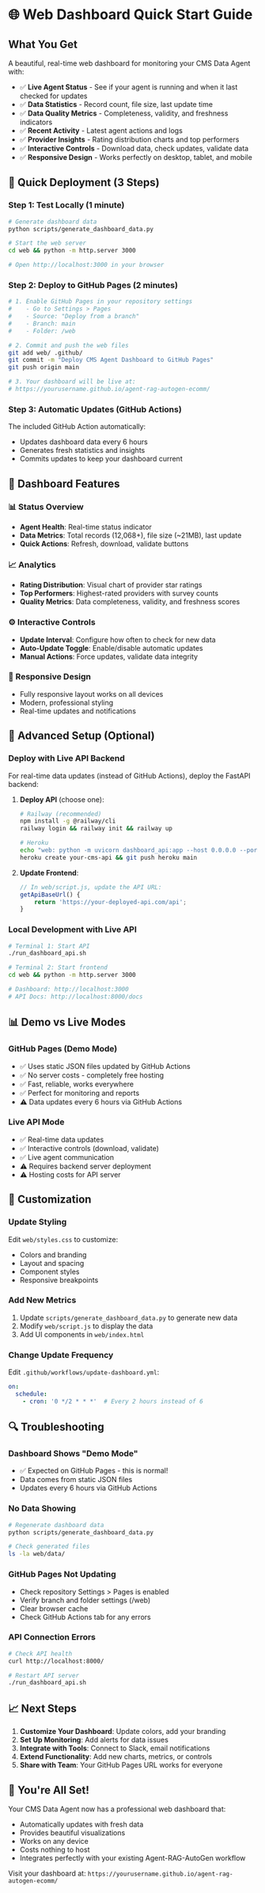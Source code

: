 # 🌐 Web Dashboard Quick Start Guide

## What You Get

A beautiful, real-time web dashboard for monitoring your CMS Data Agent with:

- ✅ **Live Agent Status** - See if your agent is running and when it last checked for updates
- ✅ **Data Statistics** - Record count, file size, last update time
- ✅ **Data Quality Metrics** - Completeness, validity, and freshness indicators
- ✅ **Recent Activity** - Latest agent actions and logs
- ✅ **Provider Insights** - Rating distribution charts and top performers
- ✅ **Interactive Controls** - Download data, check updates, validate data
- ✅ **Responsive Design** - Works perfectly on desktop, tablet, and mobile

## 🚀 Quick Deployment (3 Steps)

### Step 1: Test Locally (1 minute)
```bash
# Generate dashboard data
python scripts/generate_dashboard_data.py

# Start the web server
cd web && python -m http.server 3000

# Open http://localhost:3000 in your browser
```

### Step 2: Deploy to GitHub Pages (2 minutes)
```bash
# 1. Enable GitHub Pages in your repository settings
#    - Go to Settings > Pages
#    - Source: "Deploy from a branch" 
#    - Branch: main
#    - Folder: /web

# 2. Commit and push the web files
git add web/ .github/
git commit -m "Deploy CMS Agent Dashboard to GitHub Pages"
git push origin main

# 3. Your dashboard will be live at:
# https://yourusername.github.io/agent-rag-autogen-ecomm/
```

### Step 3: Automatic Updates (GitHub Actions)
The included GitHub Action automatically:
- Updates dashboard data every 6 hours
- Generates fresh statistics and insights
- Commits updates to keep your dashboard current

## 🎯 Dashboard Features

### 📊 Status Overview
- **Agent Health**: Real-time status indicator
- **Data Metrics**: Total records (12,068+), file size (~21MB), last update
- **Quick Actions**: Refresh, download, validate buttons

### 📈 Analytics
- **Rating Distribution**: Visual chart of provider star ratings
- **Top Performers**: Highest-rated providers with survey counts
- **Quality Metrics**: Data completeness, validity, and freshness scores

### ⚙️ Interactive Controls
- **Update Interval**: Configure how often to check for new data
- **Auto-Update Toggle**: Enable/disable automatic updates
- **Manual Actions**: Force updates, validate data integrity

### 📱 Responsive Design
- Fully responsive layout works on all devices
- Modern, professional styling
- Real-time updates and notifications

## 🔧 Advanced Setup (Optional)

### Deploy with Live API Backend

For real-time data updates (instead of GitHub Actions), deploy the FastAPI backend:

1. **Deploy API** (choose one):
   ```bash
   # Railway (recommended)
   npm install -g @railway/cli
   railway login && railway init && railway up
   
   # Heroku
   echo "web: python -m uvicorn dashboard_api:app --host 0.0.0.0 --port \$PORT" > Procfile
   heroku create your-cms-api && git push heroku main
   ```

2. **Update Frontend**:
   ```javascript
   // In web/script.js, update the API URL:
   getApiBaseUrl() {
       return 'https://your-deployed-api.com/api';
   }
   ```

### Local Development with Live API

```bash
# Terminal 1: Start API
./run_dashboard_api.sh

# Terminal 2: Start frontend
cd web && python -m http.server 3000

# Dashboard: http://localhost:3000
# API Docs: http://localhost:8000/docs
```

## 📊 Demo vs Live Modes

### GitHub Pages (Demo Mode)
- ✅ Uses static JSON files updated by GitHub Actions
- ✅ No server costs - completely free hosting
- ✅ Fast, reliable, works everywhere
- ✅ Perfect for monitoring and reports
- ⚠️ Data updates every 6 hours via GitHub Actions

### Live API Mode  
- ✅ Real-time data updates
- ✅ Interactive controls (download, validate)
- ✅ Live agent communication
- ⚠️ Requires backend server deployment
- ⚠️ Hosting costs for API server

## 🎨 Customization

### Update Styling
Edit `web/styles.css` to customize:
- Colors and branding
- Layout and spacing  
- Component styles
- Responsive breakpoints

### Add New Metrics
1. Update `scripts/generate_dashboard_data.py` to generate new data
2. Modify `web/script.js` to display the data
3. Add UI components in `web/index.html`

### Change Update Frequency
Edit `.github/workflows/update-dashboard.yml`:
```yaml
on:
  schedule:
    - cron: '0 */2 * * *'  # Every 2 hours instead of 6
```

## 🔍 Troubleshooting

### Dashboard Shows "Demo Mode"
- ✅ Expected on GitHub Pages - this is normal!
- Data comes from static JSON files
- Updates every 6 hours via GitHub Actions

### No Data Showing
```bash
# Regenerate dashboard data
python scripts/generate_dashboard_data.py

# Check generated files
ls -la web/data/
```

### GitHub Pages Not Updating
- Check repository Settings > Pages is enabled
- Verify branch and folder settings (/web)
- Clear browser cache
- Check GitHub Actions tab for any errors

### API Connection Errors  
```bash
# Check API health
curl http://localhost:8000/

# Restart API server
./run_dashboard_api.sh
```

## 📈 Next Steps

1. **Customize Your Dashboard**: Update colors, add your branding
2. **Set Up Monitoring**: Add alerts for data issues
3. **Integrate with Tools**: Connect to Slack, email notifications
4. **Extend Functionality**: Add new charts, metrics, or controls
5. **Share with Team**: Your GitHub Pages URL works for everyone

## 🎉 You're All Set!

Your CMS Data Agent now has a professional web dashboard that:
- Automatically updates with fresh data
- Provides beautiful visualizations
- Works on any device
- Costs nothing to host
- Integrates perfectly with your existing Agent-RAG-AutoGen workflow

Visit your dashboard at: `https://yourusername.github.io/agent-rag-autogen-ecomm/`
